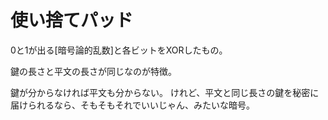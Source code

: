 使い捨てパッド
=====

0と1が出る[暗号論的乱数]と各ビットをXORしたもの。

鍵の長さと平文の長さが同じなのが特徴。

鍵が分からなければ平文も分からない。
けれど、平文と同じ長さの鍵を秘密に届けられるなら、そもそもそれでいいじゃん、みたいな暗号。
